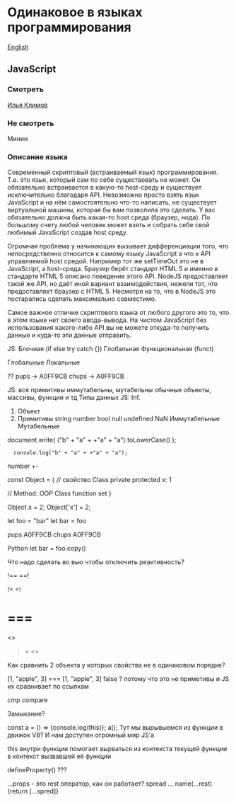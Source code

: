 # Одинаковое в языках программирования

[English](README.EN.md)

## JavaScript 

### Смотреть

[Илья Климов](https://www.youtube.com/@JavaScriptNinja/videos)

### Не смотреть

Минин

### Описание языка

Современный скриптовый (встраиваемый язык) программирования. Т.е. это язык, который сам по себе существовать не может. Он обязательно встраивается в какую-то host-среду и существует исключительно благодаря API. Невозможно просто взять язык JavaScript и на нём самостоятельно что-то написать, не существует виртуальной машины, которая бы вам позволила это сделать. У вас обязательно должна быть какая-то host среда (браузер, нода). По большому счету любой человек может взять и собрать себе свой любимый JavaScript создав host среду. 

Огромная проблема у начинающих вызывает дифференциации того, что непосредственно относится к самому языку JavaScript а что к API управляемой host средой. Например тот же setTimeOut это не в JavaScript, а host-среда. Браузер берёт стандарт HTML 5 и именно в стандарте HTML 5 описано поведение этого API. NodeJS предоставляет такой же API, но даёт иной вариант взаимодействия, нежели тот, что предоставляет браузер с HTML 5. Несмотря на то, что в NodeJS это постарались сделать максимально совместимо.

Самое важное отличие скриптового языка от любого другого это то, что в этом языке нет своего ввода-вывода. На чистом JavaScript без использования какого-либо API вы не можете откуда-то получить данные и куда-то эти данные отправить. 





JS:
Блочная (if else try catch {})
Глобальная 
Функциональная (funct)

Глобальные
Локальные

?? 
pups  -> A0FF9CB
chups -> A0FF9CB

JS: все примитивы иммутабельны, мутабельны обычные объекты, массивы, функции и тд
Типы данных JS: Inf.
1. Объект
2. Примитивы string number bool null undefined NaN
Иммутабельные
Мутабельные

document.write(
        ("b" + "a" + +"a" + "a").toLowerCase()
      );

      console.log("b" + "a" + +"a" + "a");

number +- 

const Object = {
  // свойство Class
  private protected x: 1

  // Method: OOP Class
  function set
}

Object.x = 2;
Object['x'] = 2;



let foo = "bar"
let bar = foo

pups  A0FF9CB
chups A0FF9CB

Python
let bar = foo.copy()

Что надо сделать во вью чтобы отключить реактивность? 

!==
==!

!=
=!

===
==

<>
>=
<=

Как сравнить 2 объекта у которых свойства не в одинаковом порядке?

[1, "apple", 3] === [1, "apple", 3]
false ? потому что это не приметивы и JS их сравнивает по ссылкам

cmp
compare

Замыкание?

const a = () => {console.log(this)}; a();
Тут мы вырывыемся из функции в движок V8? И нам доступен огромный мир JS'a

this внутри функции помогает вырваться из контекста текущей функции в контекст вызвавшей её функции

defineProperty() ???

...props - это rest оператор, как он работает?
spread ...
name(...rest) {return [...spred]}